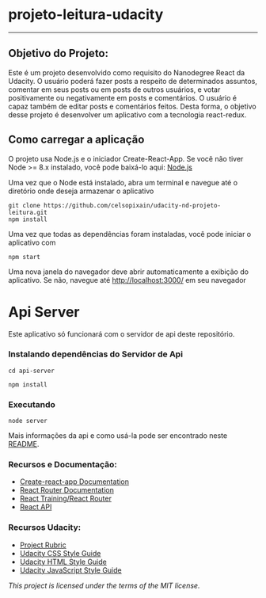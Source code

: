 # projeto-leitura-udacity
---

## Objetivo do Projeto:

Este é um projeto desenvolvido como requisito do Nanodegree React da Udacity. O usuário poderá fazer posts a respeito de determinados assuntos, comentar em seus posts ou em posts de outros usuários, e votar positivamente ou negativamente em posts e comentários. O usuário é capaz também de editar posts e comentários feitos. Desta forma, o objetivo desse projeto é desenvolver um aplicativo com a tecnologia react-redux.

## Como carregar a aplicação

O projeto usa Node.js e o iniciador Create-React-App. Se você não tiver Node >= 8.x instalado, você pode baixá-lo aqui:
[Node.js](https://nodejs.org/en/)

Uma vez que o Node está instalado, abra um terminal e navegue até o diretório onde deseja armazenar o aplicativo
```
git clone https://github.com/celsopixain/udacity-nd-projeto-leitura.git
npm install
```
Uma vez que todas as dependências foram instaladas, você pode iniciar o aplicativo com
```
npm start
```

Uma nova janela do navegador deve abrir automaticamente a exibição do aplicativo. Se não, navegue até [http://localhost:3000/](http://localhost:3000/) em seu navegador

# Api Server

Este aplicativo só funcionará com o servidor de api deste repositório. 

### Instalando dependências do Servidor de Api

`cd api-server`

`npm install`

### Executando

`node server`

Mais informações da api e como usá-la pode ser encontrado neste [README](https://github.com/enebeze/leitura-udacity/blob/master/api-server/README.md).

### Recursos e Documentação:
* [Create-react-app Documentation](https://github.com/facebookincubator/create-react-app)
* [React Router Documentation](http://knowbody.github.io/react-router-docs/)
* [React Training/React Router](https://reacttraining.com/react-router/web/api/BrowserRouter)
* [React API](https://facebook.github.io/react/docs/react-api.html)

### Recursos Udacity:
* [Project Rubric](https://review.udacity.com/#!/rubrics/918/view)
* [Udacity CSS Style Guide](http://udacity.github.io/frontend-nanodegree-styleguide/css.html)
* [Udacity HTML Style Guide](http://udacity.github.io/frontend-nanodegree-styleguide/index.html)
* [Udacity JavaScript Style Guide](http://udacity.github.io/frontend-nanodegree-styleguide/javascript.html)


*This project is licensed under the terms of the MIT license.*
